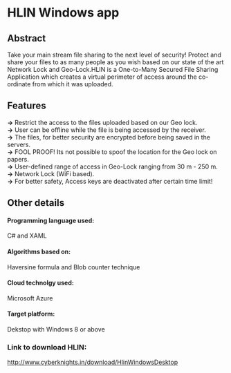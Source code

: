 # HLIN Windows app
 <h2>Abstract</h2>
    Take your main stream file sharing to the next level of security! Protect and share your files to as many people as you wish based on our state of the art Network Lock and Geo-Lock.HLIN is a One-to-Many Secured File Sharing Application which creates a virtual perimeter of access around the co-ordinate from which it was uploaded.
 <h2>Features</h2> 
  <b>-></b> Restrict the access to the files uploaded based on our Geo lock.<br>
  <b>-></b> User can be offline while the file is being accessed by the receiver.<br>
  <b>-></b> The files, for better security are encrypted before being saved in the servers.<br>
  <b>-></b> FOOL PROOF! Its not possible to spoof the location for the Geo lock on papers.<br>
  <b>-></b> User-defined range of access in Geo-Lock ranging from 30 m - 250 m.<br>
  <b>-></b> Network Lock (WiFi based).<br>
  <b>-></b> For better safety, Access keys are deactivated after certain time limit!<br>
  <h2>Other details</h2> 
<h4>Programming language used:</h4> 
C# and XAML
<h4>Algorithms based on:</h4>  
Haversine formula and Blob counter technique
<h4>Cloud technolgy used:</h4>  
Microsoft Azure 
<h4>Target platform:</h4>  
Dekstop with Windows 8 or above 
<h3>Link to download HLIN:</h3> <a href="http://www.cyberknights.in/download/HlinWindowsDesktop"> http://www.cyberknights.in/download/HlinWindowsDesktop </a>
